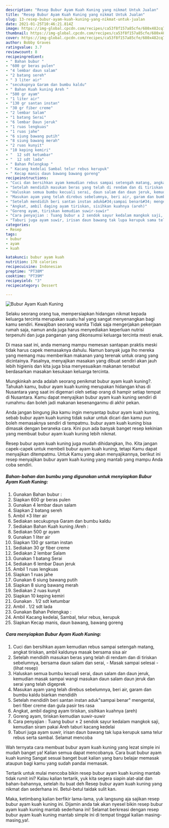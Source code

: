 ```yaml
---
description: "Resep Bubur Ayam Kuah Kuning yang nikmat Untuk Jualan"
title: "Resep Bubur Ayam Kuah Kuning yang nikmat Untuk Jualan"
slug: 13-resep-bubur-ayam-kuah-kuning-yang-nikmat-untuk-jualan
date: 2021-01-25T10:46:21.814Z
image: https://img-global.cpcdn.com/recipes/ca53f8f157a85cfe/680x482cq70/bubur-ayam-kuah-kuning-foto-resep-utama.jpg
thumbnail: https://img-global.cpcdn.com/recipes/ca53f8f157a85cfe/680x482cq70/bubur-ayam-kuah-kuning-foto-resep-utama.jpg
cover: https://img-global.cpcdn.com/recipes/ca53f8f157a85cfe/680x482cq70/bubur-ayam-kuah-kuning-foto-resep-utama.jpg
author: Bobby Graves
ratingvalue: 3.7
reviewcount: 8
recipeingredient:
- " Bahan bubur "
- "600 gr beras pulen"
- "4 lembar daun salam"
- "2 batang sereh"
- " 3 liter air"
- "secukupnya Garam dan bumbu kaldu"
- " Bahan Kuah kuning Areh "
- "500 gr ayam"
- "1 liter air"
- "130 gr santan instan"
- "30 gr fiber creme"
- "2 lembar Salam"
- "1 batang Serai"
- "6 lembar Daun jeruk"
- "1 ruas lengkuas"
- "1 ruas jahe"
- "6 siung bawang putih"
- "8 siung bawang merah"
- "2 ruas kunyit"
- "10 keping kemiri"
- "  12 sdt ketumbar"
- "  12 sdt lada"
- " Bahan Pelengkap "
- " Kacang kedelai Sambal telur rebus kerupuk"
- " Kecap manis daun bawang bawang goreng"
recipeinstructions:
- "Cuci dan bersihkan ayam kemudian rebus sampai setengah matang, angkat tiriskan, ambil kaldunya masak bersama sisa air"
- "Setelah mendidih masukan beras yang telah di rendam dan di tiriskan sebelumnya, bersama daun salam dan serai,  Masak sampai selesai           (lihat resep)"
- "Haluskan semua bumbu kecuali serai, daun salam dan daun jeruk, kemudian masak sampai wangi masukan daun salam daun jeruk dan serai yang telah digeprek"
- "Masukan ayam yang telah direbus sebelumnya, beri air, garam dan bumbu kaldu biarkan mendidih"
- "Setelah mendidih beri santan instan aduk&#34;sampai benar&#34; mengental, beri fiber creme dan gula pasir tes rasa"
- "Angkat, ambil daging ayam tiriskan, sisihkan kuahnya (areh)"
- "Goreng ayam, tiriskan kemudian suwir-suwir"
- "Cara penyajian : Tuang bubur ± 2 sendok sayur kedalam mangkok saji, kemudian siram pakai Areh taburi kacang kedelai"
- "Taburi juga ayam suwir, irisan daun bawang tak lupa kerupuk sama telur rebus serta sambal. Selamat mencoba"
categories:
- Resep
tags:
- bubur
- ayam
- kuah

katakunci: bubur ayam kuah 
nutrition: 178 calories
recipecuisine: Indonesian
preptime: "PT38M"
cooktime: "PT39M"
recipeyield: "3"
recipecategory: Dessert

---
```



![Bubur Ayam Kuah Kuning](https://img-global.cpcdn.com/recipes/ca53f8f157a85cfe/680x482cq70/bubur-ayam-kuah-kuning-foto-resep-utama.jpg)

Selaku seorang orang tua, mempersiapkan hidangan nikmat kepada keluarga tercinta merupakan suatu hal yang sangat menyenangkan bagi kamu sendiri. Kewajiban seorang  wanita Tidak saja mengerjakan pekerjaan rumah saja, namun anda juga harus menyediakan keperluan nutrisi terpenuhi dan juga panganan yang dikonsumsi keluarga tercinta mesti enak.

Di masa  saat ini, anda memang mampu memesan santapan praktis meski tidak harus capek memasaknya dahulu. Namun banyak juga lho mereka yang memang mau memberikan makanan yang terenak untuk orang yang dicintainya. Pasalnya, menyajikan masakan yang dibuat sendiri akan jauh lebih higienis dan kita juga bisa menyesuaikan makanan tersebut berdasarkan masakan kesukaan keluarga tercinta. 



Mungkinkah anda adalah seorang penikmat bubur ayam kuah kuning?. Tahukah kamu, bubur ayam kuah kuning merupakan hidangan khas di Nusantara yang saat ini digemari oleh setiap orang di hampir setiap tempat di Nusantara. Kamu dapat menyajikan bubur ayam kuah kuning sendiri di rumahmu dan boleh jadi makanan kesenanganmu di akhir pekan.

Anda jangan bingung jika kamu ingin menyantap bubur ayam kuah kuning, sebab bubur ayam kuah kuning tidak sukar untuk dicari dan kamu pun boleh memasaknya sendiri di tempatmu. bubur ayam kuah kuning bisa dimasak dengan beraneka cara. Kini pun ada banyak banget resep kekinian yang membuat bubur ayam kuah kuning lebih nikmat.

Resep bubur ayam kuah kuning juga mudah dihidangkan, lho. Kita jangan capek-capek untuk membeli bubur ayam kuah kuning, tetapi Kamu dapat menyajikan ditempatmu. Untuk Kamu yang akan menyajikannya, berikut ini resep menyajikan bubur ayam kuah kuning yang mantab yang mampu Anda coba sendiri.

<!--inarticleads1-->

##### Bahan-bahan dan bumbu yang digunakan untuk menyiapkan Bubur Ayam Kuah Kuning:

1. Gunakan  Bahan bubur :
1. Siapkan 600 gr beras pulen
1. Gunakan 4 lembar daun salam
1. Siapkan 2 batang sereh
1. Ambil  ±3 liter air
1. Sediakan secukupnya Garam dan bumbu kaldu
1. Sediakan  Bahan Kuah kuning /Areh :
1. Sediakan 500 gr ayam
1. Gunakan 1 liter air
1. Siapkan 130 gr santan instan
1. Sediakan 30 gr fiber creme
1. Sediakan 2 lembar Salam
1. Gunakan 1 batang Serai
1. Sediakan 6 lembar Daun jeruk
1. Ambil 1 ruas lengkuas
1. Siapkan 1 ruas jahe
1. Gunakan 6 siung bawang putih
1. Siapkan 8 siung bawang merah
1. Sediakan 2 ruas kunyit
1. Siapkan 10 keping kemiri
1. Gunakan  . 1/2 sdt ketumbar
1. Ambil  . 1/2 sdt lada
1. Gunakan  Bahan Pelengkap :
1. Ambil  Kacang kedelai, Sambal, telur rebus, kerupuk
1. Siapkan  Kecap manis, daun bawang, bawang goreng




<!--inarticleads2-->

##### Cara menyiapkan Bubur Ayam Kuah Kuning:

1. Cuci dan bersihkan ayam kemudian rebus sampai setengah matang, angkat tiriskan, ambil kaldunya masak bersama sisa air
1. Setelah mendidih masukan beras yang telah di rendam dan di tiriskan sebelumnya, bersama daun salam dan serai,  - Masak sampai selesai -           (lihat resep)
1. Haluskan semua bumbu kecuali serai, daun salam dan daun jeruk, kemudian masak sampai wangi masukan daun salam daun jeruk dan serai yang telah digeprek
1. Masukan ayam yang telah direbus sebelumnya, beri air, garam dan bumbu kaldu biarkan mendidih
1. Setelah mendidih beri santan instan aduk&#34;sampai benar&#34; mengental, beri fiber creme dan gula pasir tes rasa
1. Angkat, ambil daging ayam tiriskan, sisihkan kuahnya (areh)
1. Goreng ayam, tiriskan kemudian suwir-suwir
1. Cara penyajian : Tuang bubur ± 2 sendok sayur kedalam mangkok saji, kemudian siram pakai Areh taburi kacang kedelai
1. Taburi juga ayam suwir, irisan daun bawang tak lupa kerupuk sama telur rebus serta sambal. Selamat mencoba




Wah ternyata cara membuat bubur ayam kuah kuning yang lezat simple ini mudah banget ya! Kalian semua dapat mencobanya. Cara buat bubur ayam kuah kuning Sangat sesuai banget buat kalian yang baru belajar memasak ataupun bagi kamu yang sudah pandai memasak.

Tertarik untuk mulai mencoba bikin resep bubur ayam kuah kuning mantab tidak rumit ini? Kalau kalian tertarik, yuk kita segera siapin alat-alat dan bahan-bahannya, setelah itu buat deh Resep bubur ayam kuah kuning yang nikmat dan sederhana ini. Betul-betul taidak sulit kan. 

Maka, ketimbang kalian berfikir lama-lama, yuk langsung aja sajikan resep bubur ayam kuah kuning ini. Dijamin anda tak akan nyesel bikin resep bubur ayam kuah kuning mantab sederhana ini! Selamat berkreasi dengan resep bubur ayam kuah kuning mantab simple ini di tempat tinggal kalian masing-masing,ya!.

